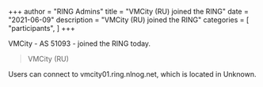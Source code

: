 +++
author = "RING Admins"
title = "VMCity (RU) joined the RING"
date = "2021-06-09"
description = "VMCity (RU) joined the RING"
categories = [
    "participants",
]
+++

VMCity - AS 51093 - joined the RING today.

> VMCity (RU)

Users can connect to vmcity01.ring.nlnog.net, which is located in Unknown.
